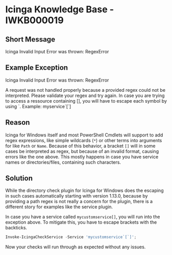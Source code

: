 # Icinga Knowledge Base - IWKB000019

## Short Message

Icinga Invalid Input Error was thrown: RegexError

## Example Exception

Icinga Invalid Input Error was thrown: RegexError

A request was not handled properly because a provided regex could not be interpreted. Please validate your regex and try again. In case you are trying to access a ressource containing [], you will have to escape each symbol by using \`. Example: myservice\`[\`]

## Reason

Icinga for Windows itself and most PowerShell Cmdlets will support to add regex expressions, like simple wildcards (`*`) or other terms into arguments for like `Path` or `Name`. Because of this behavior, a bracket `[]` will in some cases be interpreted as regex, but because of an invalid format, causing errors like the one above. This mostly happens in case you have service names or directories/files, containing such characters.

## Solution

While the directory check plugin for Icinga for Windows does the escaping in such cases automatically starting with version 1.13.0, because by providing a path regex is not really a concern for the plugin, there is a different story for examples like the service plugin.

In case you have a service called `mycustomservice[]`, you will run into the exception above. To mitigate this, you have to escape brackets with the backticks.

```powershell
Invoke-IcingaCheckService -Service 'mycustomservice`[`]';
```

Now your checks will run through as expected without any issues.
